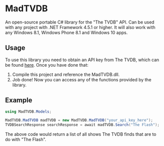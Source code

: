 # MadTVDB

An open-source portable C# library for the "The TVDB" API.  Can be used with any project with .NET Framework 4.5.1 or higher. It will also work with any Windows 8.1, Windows Phone 8.1 and Windows 10 apps.

## Usage

To use this library you need to obtain an API key from The TVDB, which can be found [here](http://thetvdb.com/?tab=apiregister). Once you have done that:

1. Compile this project and reference the MadTVDB.dll.
2. Job done! Now you can access any of the functions provided by the library.

## Example

```c#
using MadTVDB.Models;

MadTVDB.MadTVDB madTVDB = new MadTVDB.MadTVDB("your_api_key_here");
TVDBSearchResponse searchResponse = await madTVDB.Search("The Flash");
```

The above code would return a list of all shows The TVDB finds that are to do with "The Flash".
